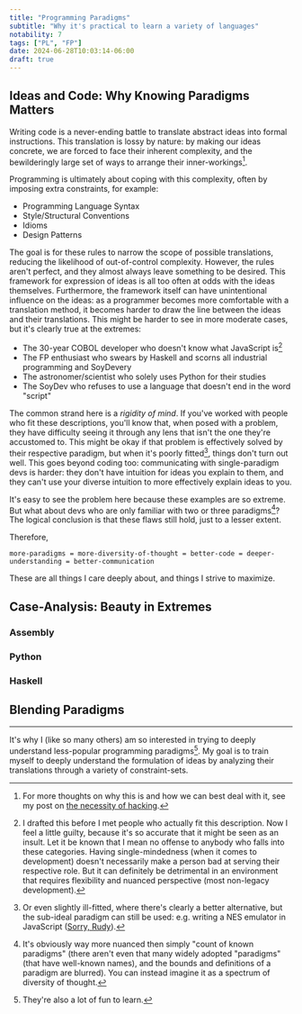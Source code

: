 ```yaml
---
title: "Programming Paradigms"
subtitle: "Why it's practical to learn a variety of languages"
notability: 7
tags: ["PL", "FP"]
date: 2024-06-28T10:03:14-06:00
draft: true
---
```


## Ideas and Code: Why Knowing Paradigms Matters

Writing code is a never-ending battle to translate abstract ideas into formal instructions.
This translation is lossy by nature: by making our ideas concrete, we are forced to face their inherent complexity, and the bewilderingly large set of ways to arrange their inner-workings[^hacking].

[^hacking]: For more thoughts on why this is and how we can best deal with it, see my post on [the necessity of hacking](/blog/hacking-is-necessary).

Programming is ultimately about coping with this complexity, often by imposing extra constraints, for example:

- Programming Language Syntax
- Style/Structural Conventions
- Idioms
- Design Patterns

The goal is for these rules to narrow the scope of possible translations, reducing the likelihood of out-of-control complexity.
However, the rules aren't perfect, and they almost always leave something to be desired.
This framework for expression of ideas is all too often at odds with the ideas themselves.
Furthermore, the framework itself can have unintentional influence on the ideas: as a programmer becomes more comfortable with a translation method, it becomes harder to draw the line between the ideas and their translations.
This might be harder to see in more moderate cases, but it's clearly true at the extremes:

- The 30-year COBOL developer who doesn't know what JavaScript is[^real]
- The FP enthusiast who swears by Haskell and scorns all industrial programming and SoyDevery
- The astronomer/scientist who solely uses Python for their studies
- The SoyDev who refuses to use a language that doesn't end in the word "script"

[^real]: I drafted this before I met people who actually fit this description.
Now I feel a little guilty, because it's so accurate that it might be seen as an insult.
Let it be known that I mean no offense to anybody who falls into these categories.
Having single-mindedness (when it comes to development) doesn't necessarily make a person bad at serving their respective role.
But it can definitely be detrimental in an environment that requires flexibility and nuanced perspective (most non-legacy development).

The common strand here is a *rigidity of mind*.
If you've worked with people who fit these descriptions, you'll know that, when posed with a problem, they have difficulty seeing it through any lens that isn't the one they're accustomed to.
This might be okay if that problem is effectively solved by their respective paradigm, but when it's poorly fitted[^fit], things don't turn out well.
This goes beyond coding too: communicating with single-paradigm devs is harder: they don't have intuition for ideas you explain to them, and they can't use your diverse intuition to more effectively explain ideas to you.

[^fit]: Or even slightly ill-fitted, where there's clearly a better alternative, but the sub-ideal paradigm can still be used: e.g. writing a NES emulator in JavaScript ([Sorry, Rudy](https://github.com/rudyb2001/js-nes-emulator)).

It's easy to see the problem here because these examples are so extreme.
But what about devs who are only familiar with two or three paradigms[^paradigm-count]?
The logical conclusion is that these flaws still hold, just to a lesser extent.

[^paradigm-count]: It's obviously way more nuanced then simply "count of known paradigms" (there aren't even that many widely adopted "paradigms" (that have well-known names), and the bounds and definitions of a paradigm are blurred).
You can instead imagine it as a spectrum of diversity of thought.

Therefore,

```
more-paradigms = more-diversity-of-thought = better-code = deeper-understanding = better-communication
```

These are all things I care deeply about, and things I strive to maximize.

## Case-Analysis: Beauty in Extremes

### Assembly

### Python

### Haskell

## Blending Paradigms

---

It's why I (like so many others) am so interested in trying to deeply understand less-popular programming paradigms[^fun-to-learn].
My goal is to train myself to deeply understand the formulation of ideas by analyzing their translations through a variety of constraint-sets.

[^fun-to-learn]: They're also a lot of fun to learn.
